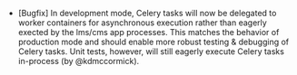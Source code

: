 - [Bugfix] In development mode, Celery tasks will now be delegated to worker containers for asynchronous execution rather than eagerly exected by the lms/cms app processes. This matches the behavior of production mode and should enable more robust testing & debugging of Celery tasks. Unit tests, however, will still eagerly execute Celery tasks in-process (by @kdmccormick). 

